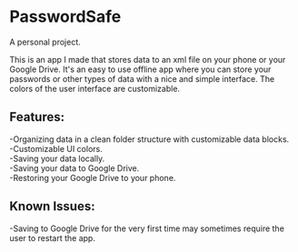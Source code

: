 # PasswordSafe

A personal project.

This is an app I made that stores data to an xml file on your phone or your Google Drive.
It's an easy to use offline app where you can store your passwords or other types of data with a nice and simple interface.
The colors of the user interface are customizable.

## Features:
-Organizing data in a clean folder structure with customizable data blocks.   
-Customizable UI colors.   
-Saving your data locally.   
-Saving your data to Google Drive.   
-Restoring your Google Drive to your phone.   

## Known Issues:   
-Saving to Google Drive for the very first time may sometimes require the user to restart the app.   
